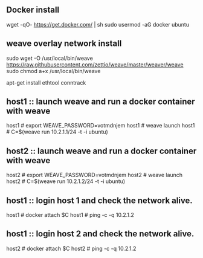 ## Docker install

wget -qO- https://get.docker.com/ | sh
sudo usermod -aG docker ubuntu

## weave overlay network install

sudo wget -O /usr/local/bin/weave \
          https://raw.githubusercontent.com/zettio/weave/master/weaver/weave
          sudo chmod a+x /usr/local/bin/weave

apt-get install ethtool conntrack

## host1 :: launch weave and run a docker container with weave

host1 # export WEAVE_PASSWORD=votmdnjem
host1 # weave launch 
host1 # C=$(weave run 10.2.1.1/24 -t -i ubuntu)



## host2 :: launch weave and run a docker container with weave
host2 # export WEAVE_PASSWORD=votmdnjem
host2 # weave launch
host2 # C=$(weave run 10.2.1.2/24 -t -i ubuntu)

## host1 :: login host 1 and check the network alive.
host1 # docker attach $C
host1 # ping -c -q 10.2.1.2

## host1 :: login host 2 and check the network alive.
host2 # docker attach $C
host2 # ping -c -q 10.2.1.2

